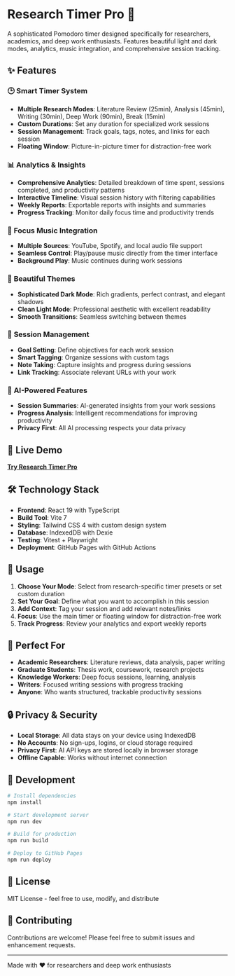 # Research Timer Pro 🎯

A sophisticated Pomodoro timer designed specifically for researchers, academics, and deep work enthusiasts. Features beautiful light and dark modes, analytics, music integration, and comprehensive session tracking.

## ✨ Features

### 🕒 **Smart Timer System**
- **Multiple Research Modes**: Literature Review (25min), Analysis (45min), Writing (30min), Deep Work (90min), Break (15min)
- **Custom Durations**: Set any duration for specialized work sessions
- **Session Management**: Track goals, tags, notes, and links for each session
- **Floating Window**: Picture-in-picture timer for distraction-free work

### 📊 **Analytics & Insights**
- **Comprehensive Analytics**: Detailed breakdown of time spent, sessions completed, and productivity patterns
- **Interactive Timeline**: Visual session history with filtering capabilities
- **Weekly Reports**: Exportable reports with insights and summaries
- **Progress Tracking**: Monitor daily focus time and productivity trends

### 🎵 **Focus Music Integration**
- **Multiple Sources**: YouTube, Spotify, and local audio file support
- **Seamless Control**: Play/pause music directly from the timer interface
- **Background Play**: Music continues during work sessions

### 🌙 **Beautiful Themes**
- **Sophisticated Dark Mode**: Rich gradients, perfect contrast, and elegant shadows
- **Clean Light Mode**: Professional aesthetic with excellent readability
- **Smooth Transitions**: Seamless switching between themes

### 📝 **Session Management**
- **Goal Setting**: Define objectives for each work session
- **Smart Tagging**: Organize sessions with custom tags
- **Note Taking**: Capture insights and progress during sessions
- **Link Tracking**: Associate relevant URLs with your work

### 🤖 **AI-Powered Features**
- **Session Summaries**: AI-generated insights from your work sessions
- **Progress Analysis**: Intelligent recommendations for improving productivity
- **Privacy First**: All AI processing respects your data privacy

## 🚀 Live Demo

**[Try Research Timer Pro](https://tamoghna12.github.io/Pomodoro-for-Researchers)**

## 🛠️ Technology Stack

- **Frontend**: React 19 with TypeScript
- **Build Tool**: Vite 7
- **Styling**: Tailwind CSS 4 with custom design system
- **Database**: IndexedDB with Dexie
- **Testing**: Vitest + Playwright
- **Deployment**: GitHub Pages with GitHub Actions

## 📱 Usage

1. **Choose Your Mode**: Select from research-specific timer presets or set custom duration
2. **Set Your Goal**: Define what you want to accomplish in this session
3. **Add Context**: Tag your session and add relevant notes/links
4. **Focus**: Use the main timer or floating window for distraction-free work
5. **Track Progress**: Review your analytics and export weekly reports

## 🎯 Perfect For

- **Academic Researchers**: Literature reviews, data analysis, paper writing
- **Graduate Students**: Thesis work, coursework, research projects
- **Knowledge Workers**: Deep focus sessions, learning, analysis
- **Writers**: Focused writing sessions with progress tracking
- **Anyone**: Who wants structured, trackable productivity sessions

## 🔒 Privacy & Security

- **Local Storage**: All data stays on your device using IndexedDB
- **No Accounts**: No sign-ups, logins, or cloud storage required
- **Privacy First**: AI API keys are stored locally in browser storage
- **Offline Capable**: Works without internet connection

## 🚀 Development

```bash
# Install dependencies
npm install

# Start development server
npm run dev

# Build for production
npm run build

# Deploy to GitHub Pages
npm run deploy
```

## 📄 License

MIT License - feel free to use, modify, and distribute

## 🤝 Contributing

Contributions are welcome! Please feel free to submit issues and enhancement requests.

---

Made with ❤️ for researchers and deep work enthusiasts
